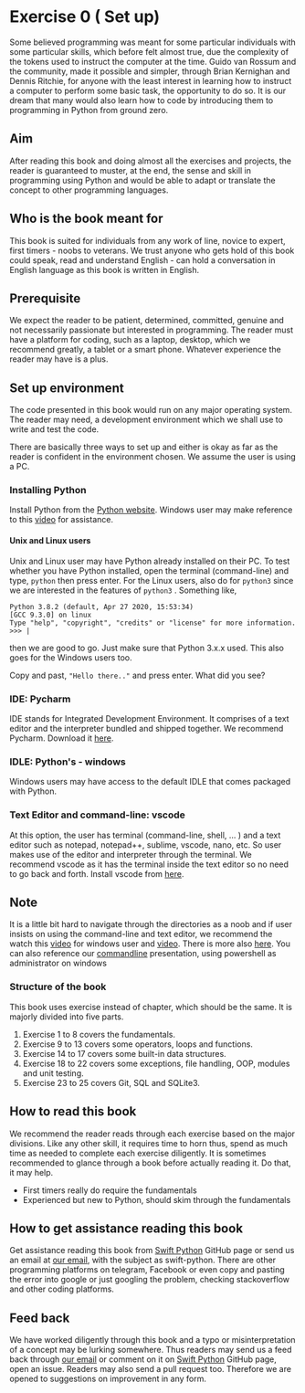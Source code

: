# Exercise 0 ( Set up)
Some believed programming was meant for some particular individuals with some particular skills, which before felt almost true, due the complexity of the tokens used to instruct the computer at the time. Guido van Rossum and the community, made it possible and simpler, through Brian Kernighan and Dennis Ritchie, for anyone with the least interest in learning how to instruct a computer to perform some basic task, the opportunity to do so. It is our dream that many would also learn how to code by introducing them to programming in Python from ground zero.

## Aim

After reading this book and doing almost all the exercises and projects, the reader is guaranteed to muster, at the end, the sense and skill in programming using Python and would be able to adapt or translate the concept to other programming languages.

## Who is the book meant for

This book is suited for individuals from any work of line, novice to expert, first timers - noobs to veterans. We trust anyone who gets hold of this book could speak, read and understand English - can hold a conversation in English language as this book is written in English.

## Prerequisite

We expect the reader to be patient, determined, committed, genuine and not necessarily passionate but interested in programming. The reader must have a platform for coding, such as a laptop, desktop, which we recommend greatly, a tablet or a smart phone. Whatever experience the reader may have is a plus.

## Set up environment

The code presented in this book would run on any major operating system. The reader may need, a development environment which we shall use to write and test the code.

There are basically three ways to set up and either is okay as far as the reader is confident in the environment chosen. We assume the user is using a PC.

### Installing Python

Install Python from the [Python website][Python-site]. Windows user may make reference to this [video][Python-on-windows] for assistance.

#### Unix and Linux users

Unix and Linux user may have Python already installed on their PC. To test whether you have Python installed, open the terminal (command-line) and type, `python` then press enter. For the Linux users, also do for `python3` since we are interested in the features of `python3` . Something like, 

``` 
Python 3.8.2 (default, Apr 27 2020, 15:53:34) 
[GCC 9.3.0] on linux
Type "help", "copyright", "credits" or "license" for more information.
>>> |
```

then we are good to go. Just make sure that Python 3.x.x used. This also goes for the Windows users too.

Copy and past, `"Hello there.."` and press enter. What did you see?

### IDE: Pycharm

IDE stands for Integrated Development Environment. It comprises of a text editor and the interpreter bundled and shipped together. We recommend Pycharm. Download it [here][Pycharm-site].

### IDLE: Python's - windows

Windows users may have access to the default IDLE that comes packaged with Python.

### Text Editor and command-line: vscode

At this option, the user has terminal (command-line, shell, ... ) and a text editor such as notepad, notepad++, sublime, vscode, nano, etc. So user makes use of the editor and interpreter through the terminal. We recommend vscode as it has the terminal inside the text editor so no need to go back and forth. Install vscode from [here][vscode-site].

## Note

It is a little bit hard to navigate through the directories as a noob and if user insists on using the command-line and text editor, we recommend the watch this [video][windwos-cmd-site] for windows user and [video][unix-linux-cmd-site]. There is more also [here][advanced-cmd]. You can also reference our [commandline][CLI-presentation] presentation, using powershell as administrator on windows

### Structure of the book

This book uses exercise instead of chapter, which should be the same. It is majorly divided into five parts.

1. Exercise 1 to 8 covers the fundamentals.
1. Exercise 9 to 13 covers some operators, loops and functions.
1. Exercise 14 to 17 covers some built-in data structures.
1. Exercise 18 to 22 covers some exceptions, file handling, OOP, modules and unit testing.
1. Exercise 23 to 25 covers Git, SQL and SQLite3.

## How to read this book

We recommend the reader reads through each exercise based on the major divisions. Like any other skill, it requires time to horn thus, spend as much time as needed to complete each exercise diligently. It is sometimes recommended to glance through a book before actually reading it. Do that, it may help.

* First timers really do require the fundamentals
* Experienced but new to Python, should skim through the fundamentals

## How to get assistance reading this book

Get assistance reading this book from [Swift Python][swift-Python-site] GitHub page or send us an email at [our email][our-email], with the subject as swift-python. There are other programming platforms on telegram, Facebook or even copy and pasting the error into google or just googling the problem, checking stackoverflow and other coding platforms.

## Feed back

We have worked diligently through this book and a typo or misinterpretation of a concept may be lurking somewhere. Thus readers may send us a feed back through [our email][our-email] or comment on it on [Swift Python][swift-Python-site] GitHub page, open an issue. Readers may also send a pull request too. Therefore we are opened to suggestions on improvement in any form.

#
[Python-site]:https://www.Python.org/downloads/
[Python-on-windows]:https://www.youtube.com/results?search_query=how+to+install+Python+on+windows
[vscode-site]:https://code.visualstudio.com/
[Pycharm-site]:https://www.jetbrains.com/Pycharm/download/
[windwos-cmd-site]:https://www.youtube.com/watch?v=MBBWVgE0ewk&list=PL6gx4Cwl9DGDV6SnbINlVUd0o2xT4JbMu
[unix-linux-cmd-site]:https://www.youtube.com/watch?v=IVquJh3DXUA
[advanced-cmd]:https://www.youtube.com/playlist?list=PL6gx4Cwl9DGCkg2uj3PxUWhMDuTw3VKjM
[swift-Python-site]:https://github.com/otumian-empire/switf-Python
[our-email]:popecan1000@gmail.com
[CLI-presentation]:https://github.com/Otumian-empire/CLI-presentation
